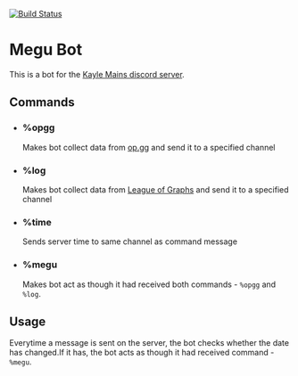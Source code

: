 [![Build Status](https://travis-ci.com/SanathJ/Test.svg?token=zpvipNg2JxgsxVy9rFSB&branch=master)](https://travis-ci.com/SanathJ/Test)
# **Megu Bot**
This is a bot for the [Kayle Mains discord server](https://discord.gg/ExyGyS8). 

## **Commands**
- ### %opgg
    Makes bot collect data from [op.gg](https://na.op.gg) and send it to a specified channel 
- ### %log
    Makes bot collect data from [League of Graphs](https://www.leagueofgraphs.com/) and send it to a specified channel
- ### %time
    Sends server time to same channel as command message
- ### %megu
    Makes bot act as though it had received both commands - `%opgg` and `%log`.

## **Usage**
Everytime a message is sent on the server, the bot checks whether the date has changed.If it has, the bot acts as though it had received command - `%megu`.

    